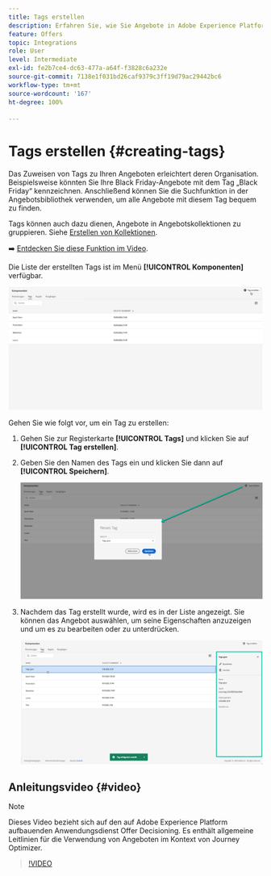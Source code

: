 ```yaml
---
title: Tags erstellen
description: Erfahren Sie, wie Sie Angebote in Adobe Experience Platform erstellen.
feature: Offers
topic: Integrations
role: User
level: Intermediate
exl-id: fe2b7ce4-dc63-477a-a64f-f3828c6a232e
source-git-commit: 7138e1f031bd26caf9379c3ff19d79ac29442bc6
workflow-type: tm+mt
source-wordcount: '167'
ht-degree: 100%

---
```


# Tags erstellen {#creating-tags}

Das Zuweisen von Tags zu Ihren Angeboten erleichtert deren Organisation. Beispielsweise könnten Sie Ihre Black Friday-Angebote mit dem Tag „Black Friday“ kennzeichnen. Anschließend können Sie die Suchfunktion in der Angebotsbibliothek verwenden, um alle Angebote mit diesem Tag bequem zu finden.

Tags können auch dazu dienen, Angebote in Angebotskollektionen zu gruppieren. Siehe [Erstellen von Kollektionen](../offer-library/creating-collections.md).

➡️ [Entdecken Sie diese Funktion im Video](#video).

Die Liste der erstellten Tags ist im Menü **[!UICONTROL Komponenten]** verfügbar.

![](../../assets/tags_list.png)

Gehen Sie wie folgt vor, um ein Tag zu erstellen:

1. Gehen Sie zur Registerkarte **[!UICONTROL Tags]** und klicken Sie auf **[!UICONTROL Tag erstellen]**.

1. Geben Sie den Namen des Tags ein und klicken Sie dann auf **[!UICONTROL Speichern]**.

   ![](../../assets/tags_create.png)

1. Nachdem das Tag erstellt wurde, wird es in der Liste angezeigt. Sie können das Angebot auswählen, um seine Eigenschaften anzuzeigen und um es zu bearbeiten oder zu unterdrücken.

   ![](../../assets/tags_created.png)

## Anleitungsvideo {#video}

>[!NOTE]
>
>Dieses Video bezieht sich auf den auf Adobe Experience Platform aufbauenden Anwendungsdienst Offer Decisioning. Es enthält allgemeine Leitlinien für die Verwendung von Angeboten im Kontext von Journey Optimizer.

>[!VIDEO](https://video.tv.adobe.com/v/329374?quality=12)
